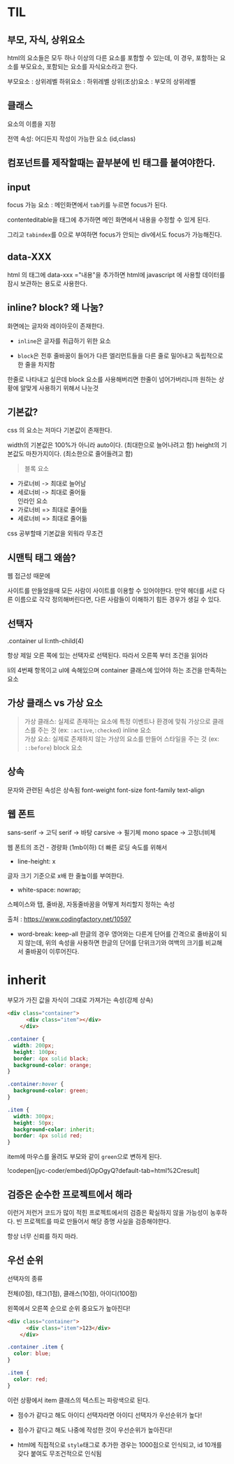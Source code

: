 # TIL

## 부모, 자식, 상위요소

html의 요소들은 모두 하나 이상의 다른 요소를 포함할 수 있는데,  이 경우, 포함하는 요소를 부모요소, 포함되는 요소를 자식요소라고 한다.


부모요소 : 상위레벨
하위요소 : 하위레벨
상위(조상)요소 : 부모의 상위레벨


## 클래스 
요소의 이름을 지정

전역 속성: 어디든지 작성이 가능한 요소 (id,class)

## 컴포넌트를 제작할때는 끝부분에 빈 태그를 붙여야한다.


## input
focus 가능 요소 : 메인화면에서 `tab`키를 누르면 focus가 된다.

contenteditable을 태그에 추가하면 메인 화면에서 내용을 수정할 수 있게 된다.

그리고 `tabindex`를 0으로 부여하면 focus가 안되는 div에서도 focus가 가능해진다.


## data-XXX

html 의 태그에 data-xxx ="내용"을 추가하면 html에 javascript 에 사용할 데이터를 잠시 보관하는 용도로 사용한다.

## inline? block? 왜 나눔?

화면에는 글자와 레이아웃이 존재한다. 

- `inline`은 글자를 취급하기 위한 요소 

- `block`은 전후 줄바꿈이 들어가 다른 엘리먼트들을 다른 줄로 밀어내고 독립적으로 한 줄을 차지함

한줄로 나타내고 싶은데 block 요소를 사용해버리면 한줄이 넘어가버리니까 원하는 상황에 알맞게 사용하기 위해서 나눈것 

## 기본값?

css 의 요소는 저마다 기본값이 존재한다.

width의 기본값은 100%가 아니라 auto이다. (최대한으로 늘어나려고 함)
height의 기본값도 마찬가지이다.  (최소한으로 줄어들려고 함)

> 블록 요소
- 가로너비 -> 최대로 늘어남
- 세로너비 -> 최대로 줄어듦<br/>
인라인 요소
- 가로너비 => 최대로 줄어듦
- 세로너비 => 최대로 줄어듦


css 공부할때 기본값을 외워라
무조건

## 시맨틱 태그 왜씀?

웹 접근성 때문에

사이트를 만들었을때 모든 사람이 사이트를 이용할 수 있어야한다. 만약 헤더를 서로 다른 이름으로 각각 정의해버린다면, 다른 사람들이 이해하기 힘든 경우가 생길 수 있다. 




## 선택자 
.container ul li:nth-child(4)

항상 제일 오른 쪽에 있는 선택자로 선택된다. 따라서 오른쪽 부터 조건을 읽어라

li의 4번째 항목이고 ul에 속해있으며 container 클래스에 있어야 하는 조건을 만족하는 요소


## 가상 클래스 vs 가상 요소

> 가상 클래스: 실제로 존재하는 요소에 특정 이벤트나 환경에 맞춰 가상으로 클래스를 주는 것 
(ex:  `:active`,`:checked`) inline 요소<br/>
가상 요소: 실제로 존재하지 않는 가상의 요소를 만들어 스타일을 주는 것
(ex: `::before`) block 요소




## 상속

문자와 관련된 속성은 상속됨
font-weight
font-size
font-family
text-align


## 웹 폰트

sans-serif -> 고딕
serif -> 바탕
carsive -> 필기체
mono space -> 고정너비체

웹 폰트의 조건 - 경량화 (1mb이하) 
더 빠른 로딩 속도를 위해서


- line-height: x

글자 크기 기준으로 x배 한 줄높이를 부여한다.

- white-space: nowrap;

 스페이스와 탭, 줄바꿈, 자동줄바꿈을 어떻게 처리할지 정하는 속성 
 
 출처 : https://www.codingfactory.net/10597


- word-break: keep-all
한글의 경우 영어와는 다른게 단어를 간격으로 줄바꿈이 되지 않는데, 위의 속성을 사용하면 한글의 단어를 단위크기와 여백의 크기를 비교해서 줄바꿈이 이루어진다.



# inherit

부모가 가진 값을 자식이 그대로 가져가는 속성(강제 상속)


```html
<div class="container">
      <div class="item"></div>
    </div>
```

```css
.container {
  width: 200px;
  height: 100px;
  border: 4px solid black;
  background-color: orange;
}

.container:hover {
  background-color: green;
}

.item {
  width: 300px;
  height: 50px;
  background-color: inherit;
  border: 4px solid red;
}
```

item에 마우스를 올려도 부모와 같이 `green`으로 변하게 된다.


!codepen[jyc-coder/embed/jOpOgyQ?default-tab=html%2Cresult]


## 검증은 순수한 프로젝트에서 해라

이런거 저런거 코드가 많이 적힌 프로젝트에서의 검증은 확실하지 않을 가능성이 농후하다.
빈 프로젝트를 따로 만들어서 해당 증명 사실을 검증해야한다.

항상 너무 신뢰를 하지 마라.



## 우선 순위


선택자의 종류

전체(0점), 태그(1점), 클래스(10점), 아이디(100점)

왼쪽에서 오른쪽 순으로 순위 중요도가 높아진다! 

```html
<div class="container">
      <div class="item">123</div>
    </div>
```

```css
.container .item {
  color: blue;
}

.item {
  color: red;
}

```

이런 상황에서 item 클래스의 텍스트는 파랑색으로 된다.

- 점수가 같다고 해도 아이디 선택자라면 아이디 선택자가 우선순위가 높다!

- 점수가 같다고 해도 나중에 작성한 것이 우선순위가 높아진다!

- html에 직접적으로 `style`태그로 추가한 경우는 1000점으로 인식되고, id 10개를 갖다 붙여도 무조건적으로 인식됨


